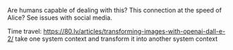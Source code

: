 Are humans capable of dealing with this? This connection at the speed of Alice? See issues with social media.


Time travel: https://80.lv/articles/transforming-images-with-openai-dall-e-2/ take one system context and transform it into another system context